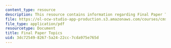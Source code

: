 ```yaml
---
content_type: resource
description: This resource contains information regarding Final Paper Topics.
file: https://ol-ocw-studio-app-production.s3.amazonaws.com/courses/cms-840-at-the-limit-violence-in-contemporary-representation-fall-2013/3dc7254982675a2422cc7cda975e765d_MITCMS_840F13_FinalPrTopis.pdf
file_type: application/pdf
resourcetype: Document
title: Final Paper Topics
uid: 3dc72549-8267-5a24-22cc-7cda975e765d
---
```

